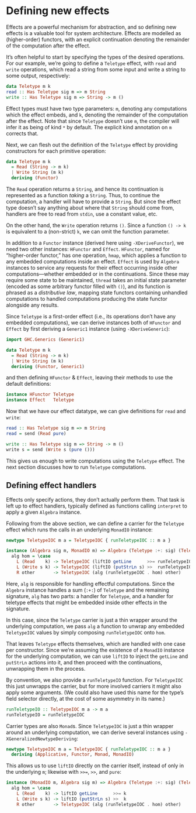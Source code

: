 # Defining new effects

Effects are a powerful mechanism for abstraction, and so defining new effects is a valuable tool for system architecture. Effects are modelled as (higher-order) functors, with an explicit continuation denoting the remainder of the computation after the effect.

It’s often helpful to start by specifying the types of the desired operations. For our example, we’re going to define a `Teletype` effect, with `read` and `write` operations, which read a string from some input and write a string to some output, respectively:

```haskell
data Teletype m k
read :: Has Teletype sig m => m String
write :: Has Teletype sig m => String -> m ()
```

Effect types must have two type parameters: `m`, denoting any computations which the effect embeds, and `k`, denoting the remainder of the computation after the effect. Note that since `Teletype` doesn’t use `m`, the compiler will infer it as being of kind `*` by default. The explicit kind annotation on `m` corrects that.

Next, we can flesh out the definition of the `Teletype` effect by providing constructors for each primitive operation:

```haskell
data Teletype m k
  = Read (String -> m k)
  | Write String (m k)
  deriving (Functor)
```

The `Read` operation returns a `String`, and hence its continuation is represented as a function _taking_ a `String`. Thus, to continue the computation, a handler will have to provide a `String`. But since the effect type doesn’t say anything about where that `String` should come from, handlers are free to read from `stdin`, use a constant value, etc.

On the other hand, the `Write` operation returns `()`. Since a function `() -> k` is equivalent to a (non-strict) `k`, we can omit the function parameter.

In addition to a `Functor` instance (derived here using `-XDeriveFunctor`), we need two other instances: `HFunctor` and `Effect`. `HFunctor`, named for “higher-order functor,” has one operation, `hmap`, which applies a function to any embedded computations inside an effect. `Effect` is used by `Algebra` instances to service any requests for their effect occurring inside other computations—whether embedded or in the continuations. Since these may require some state to be maintained, `thread` takes an initial state parameter (encoded as some arbitrary functor filled with `()`), and its function is phrased as a _distributive law_, mapping state functors containing unhandled computations to handled computations producing the state functor alongside any results.

Since `Teletype` is a first-order effect (i.e., its operations don’t have any embedded computations), we can derive instances both of `HFunctor` and `Effect` by first deriving a `Generic1` instance (using `-XDeriveGeneric`):

```haskell
import GHC.Generics (Generic1)

data Teletype m k
  = Read (String -> m k)
  | Write String (m k)
  deriving (Functor, Generic1)
```

and then defining `HFunctor` & `Effect`, leaving their methods to use the default definitions:

```haskell
instance HFunctor Teletype
instance Effect   Teletype
```

Now that we have our effect datatype, we can give definitions for `read` and `write`:

```haskell
read :: Has Teletype sig m => m String
read = send (Read pure)

write :: Has Teletype sig m => String -> m ()
write s = send (Write s (pure ()))
```

This gives us enough to write computations using the `Teletype` effect. The next section discusses how to run `Teletype` computations.

## Defining effect handlers

Effects only specify actions, they don’t actually perform them. That task is left up to effect handlers, typically defined as functions calling `interpret` to apply a given `Algebra` instance.

Following from the above section, we can define a carrier for the `Teletype` effect which runs the calls in an underlying `MonadIO` instance:

```haskell
newtype TeletypeIOC m a = TeletypeIOC { runTeletypeIOC :: m a }

instance (Algebra sig m, MonadIO m) => Algebra (Teletype :+: sig) (TeletypeIOC m) where
  alg hom = \case
    L (Read    k) -> TeletypeIOC (liftIO getLine      >>= runTeletypeIOC . k)
    L (Write s k) -> TeletypeIOC (liftIO (putStrLn s) >>  runTeletypeIOC   k)
    R other       -> TeletypeIOC (alg (runTeletypeIOC . hom) other)
```

Here, `alg` is responsible for handling effectful computations. Since the `Algebra` instance handles a sum (`:+:`) of `Teletype` and the remaining signature, `alg` has two parts: a handler for `Teletype`, and a handler for teletype effects that might be embedded inside other effects in the signature.

In this case, since the `Teletype` carrier is just a thin wrapper around the underlying computation, we pass `alg` a function to unwrap any embedded `TeletypeIOC` values by simply composing `runTeletypeIOC` onto `hom`.

That leaves `Teletype` effects themselves, which are handled with one case per constructor. Since we’re assuming the existence of a `MonadIO` instance for the underlying computation, we can use `liftIO` to inject the `getLine` and `putStrLn` actions into it, and then proceed with the continuations, unwrapping them in the process.

By convention, we also provide a `runTeletypeIO` function. For `TeletypeIOC` this just unwrapps the carrier, but for more involved carriers it might also apply some arguments. (We could also have used this name for the type’s field selector directly, at the cost of some asymmetry in its name.)

```haskell
runTeletypeIO :: TeletypeIOC m a -> m a
runTeletypeIO = runTeletypeIOC
```

Carrier types are also `Monad`s. Since `TeletypeIOC` is just a thin wrapper around an underlying computation, we can derive several instances using `-XGeneralizedNewtypeDeriving`:

```haskell
newtype TeletypeIOC m a = TeletypeIOC { runTeletypeIOC :: m a }
  deriving (Applicative, Functor, Monad, MonadIO)
```

This allows us to use `liftIO` directly on the carrier itself, instead of only in the underlying `m`; likewise with `>>=`, `>>`, and `pure`:

```haskell
instance (MonadIO m, Algebra sig m) => Algebra (Teletype :+: sig) (TeletypeIOC m) where
  alg hom = \case
    L (Read    k) -> liftIO getLine      >>= k
    L (Write s k) -> liftIO (putStrLn s) >>  k
    R other       -> TeletypeIOC (alg (runTeletypeIOC . hom) other)
```
